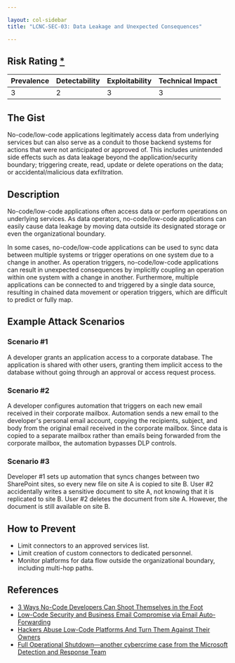 ```yaml
---

layout: col-sidebar
title: "LCNC-SEC-03: Data Leakage and Unexpected Consequences"

---
```


## Risk Rating [*](https://owasp.org/www-project-top-ten/2017/Note_About_Risks)

| Prevalence | Detectability | Exploitability | Technical Impact |
| --- | --- | --- | --- |
| 3 | 2 | 3 | 3 |

## The Gist

No-code/low-code applications legitimately access data from underlying services but can also serve as a conduit to those backend systems for actions that were not anticipated or approved of. 
This includes unintended side effects such as data leakage beyond the application/security boundary; triggering create, read, update or delete operations on the data; or accidental/malicious data exfiltration.

## Description

No-code/low-code applications often access data or perform operations on underlying services.
As data operators, no-code/low-code applications can easily cause data leakage by moving data outside its designated storage or even the organizational boundary.

In some cases, no-code/low-code applications can be used to sync data between multiple systems or trigger operations on one system due to a change in another.
As operation triggers, no-code/low-code applications can result in unexpected consequences by implicitly coupling an operation within one system with a change in another.
Furthermore, multiple applications can be connected to and triggered by a single data source, resulting in chained data movement or operation triggers, which are difficult to predict or fully map.

## Example Attack Scenarios

### Scenario #1

A developer grants an application access to a corporate database.
The application is shared with other users, granting them implicit access to the database without going through an approval or access request process.

### Scenario #2

A developer configures automation that triggers on each new email received in their corporate mailbox.
Automation sends a new email to the developer's personal email account, copying the recipients, subject, and body from the original email received in the corporate mailbox.
Since data is copied to a separate mailbox rather than emails being forwarded from the corporate mailbox, the automation bypasses DLP controls.

### Scenario #3

Developer #1 sets up automation that syncs changes between two SharePoint sites, so every new file on site A is copied to site B.
User #2 accidentally writes a sensitive document to site A, not knowing that it is replicated to site B.
User #2 deletes the document from site A.
However, the document is still available on site B.

## How to Prevent

- Limit connectors to an approved services list.
- Limit creation of custom connectors to dedicated personnel.
- Monitor platforms for data flow outside the organizational boundary, including multi-hop paths.

## References

- [3 Ways No-Code Developers Can Shoot Themselves in the Foot](https://www.darkreading.com/dr-tech/3-ways-no-code-developers-can-shoot-themselves-in-the-foot)
- [Low-Code Security and Business Email Compromise via Email Auto-Forwarding](https://www.zenity.io/blog/low-code-security-and-business-email-compromise-via-email-auto-forwarding/)
- [Hackers Abuse Low-Code Platforms And Turn Them Against Their Owners](https://www.zenity.io/blog/hackers-abuse-low-code-platforms-and-turn-them-against-their-owners/)
- [Full Operational Shutdown—another cybercrime case from the Microsoft Detection and Response Team](https://www.microsoft.com/en-us/security/blog/2020/04/02/full-operational-shutdown-another-cybercrime-case-microsoft-detection-and-response-team/)
